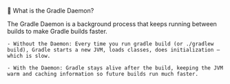 📌 What is the Gradle Daemon?

The Gradle Daemon is a background process that keeps running between builds to make Gradle builds faster.

	- Without the Daemon: Every time you run gradle build (or ./gradlew build), Gradle starts a new JVM, loads classes, does initialization — which is slow.

	- With the Daemon: Gradle stays alive after the build, keeping the JVM warm and caching information so future builds run much faster.


